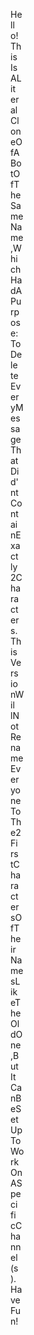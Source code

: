 He<br/>
ll<br/>
o!<br/>
Th<br/>
is<br/>
Is<br/>
AL<br/>
it<br/>
er<br/>
al<br/>
Cl<br/>
on<br/>
eO<br/>
fA<br/>
Bo<br/>
tO<br/>
fT<br/>
he<br/>
Sa<br/>
me<br/>
Na<br/>
me<br/>
,W<br/>
hi<br/>
ch<br/>
Ha<br/>
dA<br/>
Pu<br/>
rp<br/>
os<br/>
e:<br/>
To<br/>
De<br/>
le<br/>
te<br/>
Ev<br/>
er<br/>
yM<br/>
es<br/>
sa<br/>
ge<br/>
Th<br/>
at<br/>
Di<br/>
d'<br/>
nt<br/>
Co<br/>
nt<br/>
ai<br/>
nE<br/>
xa<br/>
ct<br/>
ly<br/>
2C<br/>
ha<br/>
ra<br/>
ct<br/>
er<br/>
s.<br/>
Th<br/>
is<br/>
Ve<br/>
rs<br/>
io<br/>
nW<br/>
il<br/>
lN<br/>
ot<br/>
Re<br/>
na<br/>
me<br/>
Ev<br/>
er<br/>
yo<br/>
ne<br/>
To<br/>
Th<br/>
e2<br/>
Fi<br/>
rs<br/>
tC<br/>
ha<br/>
ra<br/>
ct<br/>
er<br/>
sO<br/>
fT<br/>
he<br/>
ir<br/>
Na<br/>
me<br/>
sL<br/>
ik<br/>
eT<br/>
he<br/>
Ol<br/>
dO<br/>
ne<br/>
,B<br/>
ut<br/>
It<br/>
Ca<br/>
nB<br/>
eS<br/>
et<br/>
Up<br/>
To<br/>
Wo<br/>
rk<br/>
On<br/>
AS<br/>
pe<br/>
ci<br/>
fi<br/>
cC<br/>
ha<br/>
nn<br/>
el<br/>
(s<br/>
).<br/>
Ha<br/>
ve<br/>
Fu<br/>
n!
